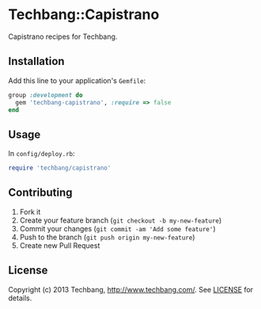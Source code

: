 # Techbang::Capistrano

Capistrano recipes for Techbang.

## Installation

Add this line to your application's `Gemfile`:

```ruby
group :development do
  gem 'techbang-capistrano', :require => false
end
```

## Usage

In `config/deploy.rb`:

```ruby
require 'techbang/capistrano'
```

## Contributing

1. Fork it
2. Create your feature branch (`git checkout -b my-new-feature`)
3. Commit your changes (`git commit -am 'Add some feature'`)
4. Push to the branch (`git push origin my-new-feature`)
5. Create new Pull Request

## License

Copyright (c) 2013 Techbang, http://www.techbang.com/. See [LICENSE][] for details.

[license]: LICENSE.md
